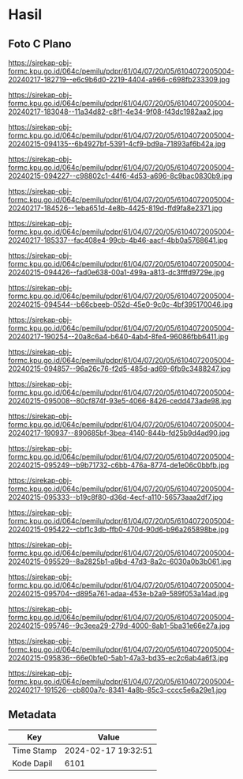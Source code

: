 # Hasil

## Foto C Plano

https://sirekap-obj-formc.kpu.go.id/064c/pemilu/pdpr/61/04/07/20/05/6104072005004-20240217-182719--e6c9b6d0-2219-4404-a966-c698fb233309.jpg

https://sirekap-obj-formc.kpu.go.id/064c/pemilu/pdpr/61/04/07/20/05/6104072005004-20240217-183048--11a34d82-c8f1-4e34-9f08-f43dc1982aa2.jpg

https://sirekap-obj-formc.kpu.go.id/064c/pemilu/pdpr/61/04/07/20/05/6104072005004-20240215-094135--6b4927bf-5391-4cf9-bd9a-71893af6b42a.jpg

https://sirekap-obj-formc.kpu.go.id/064c/pemilu/pdpr/61/04/07/20/05/6104072005004-20240215-094227--c98802c1-44f6-4d53-a696-8c9bac0830b9.jpg

https://sirekap-obj-formc.kpu.go.id/064c/pemilu/pdpr/61/04/07/20/05/6104072005004-20240217-184526--1eba651d-4e8b-4425-819d-ffd9fa8e2371.jpg

https://sirekap-obj-formc.kpu.go.id/064c/pemilu/pdpr/61/04/07/20/05/6104072005004-20240217-185337--fac408e4-99cb-4b46-aacf-4bb0a5768641.jpg

https://sirekap-obj-formc.kpu.go.id/064c/pemilu/pdpr/61/04/07/20/05/6104072005004-20240215-094426--fad0e638-00a1-499a-a813-dc3fffd9729e.jpg

https://sirekap-obj-formc.kpu.go.id/064c/pemilu/pdpr/61/04/07/20/05/6104072005004-20240215-094544--b66cbeeb-052d-45e0-9c0c-4bf395170046.jpg

https://sirekap-obj-formc.kpu.go.id/064c/pemilu/pdpr/61/04/07/20/05/6104072005004-20240217-190254--20a8c6a4-b640-4ab4-8fe4-96086fbb6411.jpg

https://sirekap-obj-formc.kpu.go.id/064c/pemilu/pdpr/61/04/07/20/05/6104072005004-20240215-094857--96a26c76-f2d5-485d-ad69-6fb9c3488247.jpg

https://sirekap-obj-formc.kpu.go.id/064c/pemilu/pdpr/61/04/07/20/05/6104072005004-20240215-095008--80cf874f-93e5-4066-8426-cedd473ade98.jpg

https://sirekap-obj-formc.kpu.go.id/064c/pemilu/pdpr/61/04/07/20/05/6104072005004-20240217-190937--890685bf-3bea-4140-844b-fd25b9d4ad90.jpg

https://sirekap-obj-formc.kpu.go.id/064c/pemilu/pdpr/61/04/07/20/05/6104072005004-20240215-095249--b9b71732-c6bb-476a-8774-de1e06c0bbfb.jpg

https://sirekap-obj-formc.kpu.go.id/064c/pemilu/pdpr/61/04/07/20/05/6104072005004-20240215-095333--b19c8f80-d36d-4ecf-a110-56573aaa2df7.jpg

https://sirekap-obj-formc.kpu.go.id/064c/pemilu/pdpr/61/04/07/20/05/6104072005004-20240215-095422--cbf1c3db-ffb0-470d-90d6-b96a265898be.jpg

https://sirekap-obj-formc.kpu.go.id/064c/pemilu/pdpr/61/04/07/20/05/6104072005004-20240215-095529--8a2825b1-a9bd-47d3-8a2c-6030a0b3b061.jpg

https://sirekap-obj-formc.kpu.go.id/064c/pemilu/pdpr/61/04/07/20/05/6104072005004-20240215-095704--d895a761-adaa-453e-b2a9-589f053a14ad.jpg

https://sirekap-obj-formc.kpu.go.id/064c/pemilu/pdpr/61/04/07/20/05/6104072005004-20240215-095746--9c3eea29-279d-4000-8ab1-5ba31e66e27a.jpg

https://sirekap-obj-formc.kpu.go.id/064c/pemilu/pdpr/61/04/07/20/05/6104072005004-20240215-095836--66e0bfe0-5ab1-47a3-bd35-ec2c6ab4a6f3.jpg

https://sirekap-obj-formc.kpu.go.id/064c/pemilu/pdpr/61/04/07/20/05/6104072005004-20240217-191526--cb800a7c-8341-4a8b-85c3-cccc5e6a29e1.jpg


## Metadata

| Key        | Value               |
| ---------- | ------------------- |
| Time Stamp | 2024-02-17 19:32:51 |
| Kode Dapil | 6101                |



